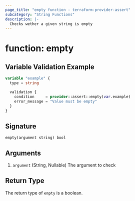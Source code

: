 ```yaml
---
page_title: "empty function - terraform-provider-assert"
subcategory: "String Functions"
description: |-
  Checks wether a given string is empty
---
```


# function: empty





## Variable Validation Example

```terraform
variable "example" {
  type = string

  validation {
    condition     = provider::assert::empty(var.example)
    error_message = "Value must be empty"
  }
}
```

## Signature

<!-- signature generated by tfplugindocs -->
```text
empty(argument string) bool
```

## Arguments

<!-- arguments generated by tfplugindocs -->
1. `argument` (String, Nullable) The argument to check


## Return Type

The return type of `empty` is a boolean.
